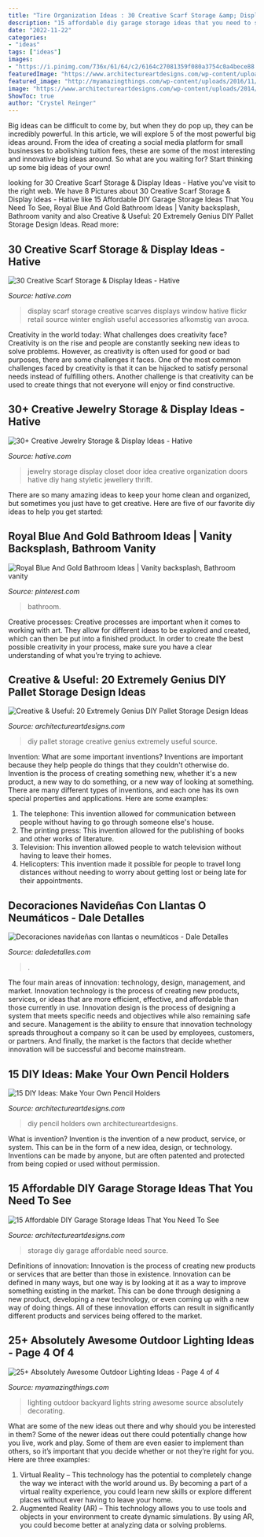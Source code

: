 ```yaml
---
title: "Tire Organization Ideas : 30 Creative Scarf Storage &amp; Display Ideas"
description: "15 affordable diy garage storage ideas that you need to see"
date: "2022-11-22"
categories:
- "ideas"
tags: ["ideas"]
images:
- "https://i.pinimg.com/736x/61/64/c2/6164c27081359f080a3754c0a4bece88.jpg"
featuredImage: "https://www.architectureartdesigns.com/wp-content/uploads/2014/12/1523.jpg"
featured_image: "http://myamazingthings.com/wp-content/uploads/2016/11/decorating-your-backyard-with-string-lights-683x1024.jpg"
image: "https://www.architectureartdesigns.com/wp-content/uploads/2014/12/1523.jpg"
ShowToc: true
author: "Crystel Reinger"
---
```



Big ideas can be difficult to come by, but when they do pop up, they can be incredibly powerful. In this article, we will explore 5 of the most powerful big ideas around. From the idea of creating a social media platform for small businesses to abolishing tuition fees, these are some of the most interesting and innovative big ideas around. So what are you waiting for? Start thinking up some big ideas of your own!

	

		
looking for 30 Creative Scarf Storage &amp; Display Ideas - Hative you've visit to the right web. We have 8 Pictures about 30 Creative Scarf Storage &amp; Display Ideas - Hative like 15 Affordable DIY Garage Storage Ideas That You Need To See, Royal Blue And Gold Bathroom Ideas | Vanity backsplash, Bathroom vanity and also Creative &amp; Useful: 20 Extremely Genius DIY Pallet Storage Design Ideas. Read more:
		
    
## 30 Creative Scarf Storage &amp; Display Ideas - Hative

<img loading=lazy src="https://hative.com/wp-content/uploads/2015/03/scarf-storage-ideas/28-creative-scarf-storage-and-display-ideas.jpg" onerror="this.onerror=null;this.src='https://tse1.mm.bing.net/th?id=OIP.tHcBPHAZqT_1oE7QXYolywHaJ4&amp;pid=15.1';" alt="30 Creative Scarf Storage &amp; Display Ideas - Hative">

_Source: hative.com_

>display scarf storage creative scarves displays window hative flickr retail source winter english useful accessories afkomstig van avoca. 

	

Creativity in the world today: What challenges does creativity face?
Creativity is on the rise and people are constantly seeking new ideas to solve problems. However, as creativity is often used for good or bad purposes, there are some challenges it faces. One of the most common challenges faced by creativity is that it can be hijacked to satisfy personal needs instead of fulfilling others. Another challenge is that creativity can be used to create things that not everyone will enjoy or find constructive.

    
## 30+ Creative Jewelry Storage &amp; Display Ideas - Hative

<img loading=lazy src="https://hative.com/wp-content/uploads/2015/01/jewelry-storage-display-ideas/31-old-closet-door-display-idea.jpg" onerror="this.onerror=null;this.src='https://tse3.mm.bing.net/th?id=OIP.WDmjR3YVnfWx-6geBf_6-wHaJ4&amp;pid=15.1';" alt="30+ Creative Jewelry Storage &amp; Display Ideas - Hative">

_Source: hative.com_

>jewelry storage display closet door idea creative organization doors hative diy hang styletic jewellery thrift. 

	

There are so many amazing ideas to keep your home clean and organized, but sometimes you just have to get creative. Here are five of our favorite diy ideas to help you get started: 

    
## Royal Blue And Gold Bathroom Ideas | Vanity Backsplash, Bathroom Vanity

<img loading=lazy src="https://i.pinimg.com/736x/61/64/c2/6164c27081359f080a3754c0a4bece88.jpg" onerror="this.onerror=null;this.src='https://tse1.mm.bing.net/th?id=OIP.KciDnb5PzHn6Zl_ljG6O8QHaLH&amp;pid=15.1';" alt="Royal Blue And Gold Bathroom Ideas | Vanity backsplash, Bathroom vanity">

_Source: pinterest.com_

>bathroom. 

	

Creative processes:
Creative processes are important when it comes to working with art. They allow for different ideas to be explored and created, which can then be put into a finished product. In order to create the best possible creativity in your process, make sure you have a clear understanding of what you’re trying to achieve.

    
## Creative &amp; Useful: 20 Extremely Genius DIY Pallet Storage Design Ideas

<img loading=lazy src="https://www.architectureartdesigns.com/wp-content/uploads/2014/12/1523.jpg" onerror="this.onerror=null;this.src='https://tse3.mm.bing.net/th?id=OIP.m6vzoCWZi3S5CWoJG_zzXAHaLH&amp;pid=15.1';" alt="Creative &amp; Useful: 20 Extremely Genius DIY Pallet Storage Design Ideas">

_Source: architectureartdesigns.com_

>diy pallet storage creative genius extremely useful source. 

	

Invention: What are some important inventions?
Inventions are important because they help people do things that they couldn't otherwise do. Invention is the process of creating something new, whether it's a new product, a new way to do something, or a new way of looking at something. There are many different types of inventions, and each one has its own special properties and applications. Here are some examples: 
1. The telephone: This invention allowed for communication between people without having to go through someone else's house.
2. The printing press: This invention allowed for the publishing of books and other works of literature.
3. Television: This invention allowed people to watch television without having to leave their homes.
4. Helicopters: This invention made it possible for people to travel long distances without needing to worry about getting lost or being late for their appointments.

    
## Decoraciones Navideñas Con Llantas O Neumáticos - Dale Detalles

<img loading=lazy src="https://i2.wp.com/www.daledetalles.com/wp-content/uploads/2016/12/navidad-con-llantas5.jpg" onerror="this.onerror=null;this.src='https://tse3.mm.bing.net/th?id=OIP.36XJ7RiFPc7I4AjMCOjx3QHaJ4&amp;pid=15.1';" alt="Decoraciones navideñas con llantas o neumáticos - Dale Detalles">

_Source: daledetalles.com_

>. 

	

The four main areas of innovation: technology, design, management, and market.
Innovation technology is the process of creating new products, services, or ideas that are more efficient, effective, and affordable than those currently in use. Innovation design is the process of designing a system that meets specific needs and objectives while also remaining safe and secure. Management is the ability to ensure that innovation technology spreads throughout a company so it can be used by employees, customers, or partners. And finally, the market is the factors that decide whether innovation will be successful and become mainstream.

    
## 15 DIY Ideas: Make Your Own Pencil Holders

<img loading=lazy src="https://www.architectureartdesigns.com/wp-content/uploads/2013/04/ArchitectureArtDesigns-159.jpg" onerror="this.onerror=null;this.src='https://tse3.mm.bing.net/th?id=OIP.bSJv_x69eWJ0wGLQWmj48QHaLD&amp;pid=15.1';" alt="15 DIY Ideas: Make Your Own Pencil Holders">

_Source: architectureartdesigns.com_

>diy pencil holders own architectureartdesigns. 

	

What is invention?
Invention is the invention of a new product, service, or system. This can be in the form of a new idea, design, or technology. Inventions can be made by anyone, but are often patented and protected from being copied or used without permission.

    
## 15 Affordable DIY Garage Storage Ideas That You Need To See

<img loading=lazy src="https://www.architectureartdesigns.com/wp-content/uploads/2017/08/8-37.jpg" onerror="this.onerror=null;this.src='https://tse2.mm.bing.net/th?id=OIP.rmNBcxakZ7bOQc60FDP3GAHaHa&amp;pid=15.1';" alt="15 Affordable DIY Garage Storage Ideas That You Need To See">

_Source: architectureartdesigns.com_

>storage diy garage affordable need source. 

	

Definitions of innovation:
Innovation is the process of creating new products or services that are better than those in existence. Innovation can be defined in many ways, but one way is by looking at it as a way to improve something existing in the market. This can be done through designing a new product, developing a new technology, or even coming up with a new way of doing things. All of these innovation efforts can result in significantly different products and services being offered to the market.

    
## 25+ Absolutely Awesome Outdoor Lighting Ideas - Page 4 Of 4

<img loading=lazy src="http://myamazingthings.com/wp-content/uploads/2016/11/decorating-your-backyard-with-string-lights-683x1024.jpg" onerror="this.onerror=null;this.src='https://tse1.mm.bing.net/th?id=OIP.3C-2uvH1pLnOP_QHjHbjewHaLG&amp;pid=15.1';" alt="25+ Absolutely Awesome Outdoor Lighting Ideas - Page 4 of 4">

_Source: myamazingthings.com_

>lighting outdoor backyard lights string awesome source absolutely decorating. 

	

What are some of the new ideas out there and why should you be interested in them?
Some of the newer ideas out there could potentially change how you live, work and play. Some of them are even easier to implement than others, so it’s important that you decide whether or not they’re right for you. Here are three examples: 
1) Virtual Reality – This technology has the potential to completely change the way we interact with the world around us. By becoming a part of a virtual reality experience, you could learn new skills or explore different places without ever having to leave your home. 
2) Augmented Reality (AR) – This technology allows you to use tools and objects in your environment to create dynamic simulations. By using AR, you could become better at analyzing data or solving problems.

